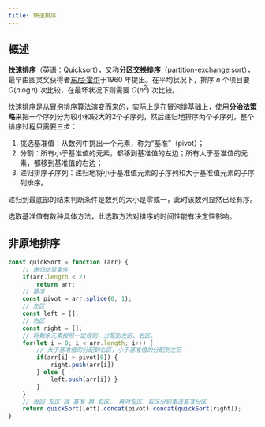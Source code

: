 ```yaml
---
title: 快速排序
---
```

## 概述

**快速排序**（英语：Quicksort），又称**分区交换排序**（partition-exchange sort），最早由图灵奖获得者[东尼·霍尔](https://zh.wikipedia.org/wiki/東尼·霍爾)于1960 年提出。在平均状况下，排序 $n$ 个项目要 $O(n\log n)$ 次比较，在最坏状况下则需要 $O(n^2)$ 次比较。

快速排序是从冒泡排序算法演变而来的，实际上是在冒泡排基础上，使用**分治法策略**来把一个序列分为较小和较大的2个子序列，然后递归地排序两个子序列，整个排序过程只需要三步：

1. 挑选基准值：从数列中挑出一个元素，称为“基准”（pivot）；
2. 分割：所有小于基准值的元素，都移到基准值的左边；所有大于基准值的元素，都移到基准值的右边；
3. 递归排序子序列：递归地将小于基准值元素的子序列和大于基准值元素的子序列排序。

递归到最底部的结束判断条件是数列的大小是零或一，此时该数列显然已经有序。

选取基准值有数种具体方法，此选取方法对排序的时间性能有决定性影响。


## 非原地排序

```js
const quickSort = function (arr) { 
	// 递归结束条件 
	if(arr.length < 2) 
		return arr; 
	// 基准 
	const pivot = arr.splice(0, 1); 
	// 左区 
	const left = []; 
	// 右区 
	const right = []; 
	// 将剩余元素按照一定规则，分配到左区、右区。 
	for(let i = 0; i < arr.length; i++) { 
		// 大于基准值的分配到右区，小于基准值的分配到左区 
		if(arr[i] > pivot[0]) { 
			right.push(arr[i]) 
		} else { 
			left.push(arr[i]) } 
		}
	}
	// 返回 左区 拼 基准 拼 右区， 再对左区、右区分别重选基准分区 
	return quickSort(left).concat(pivot).concat(quickSort(right));
}
```